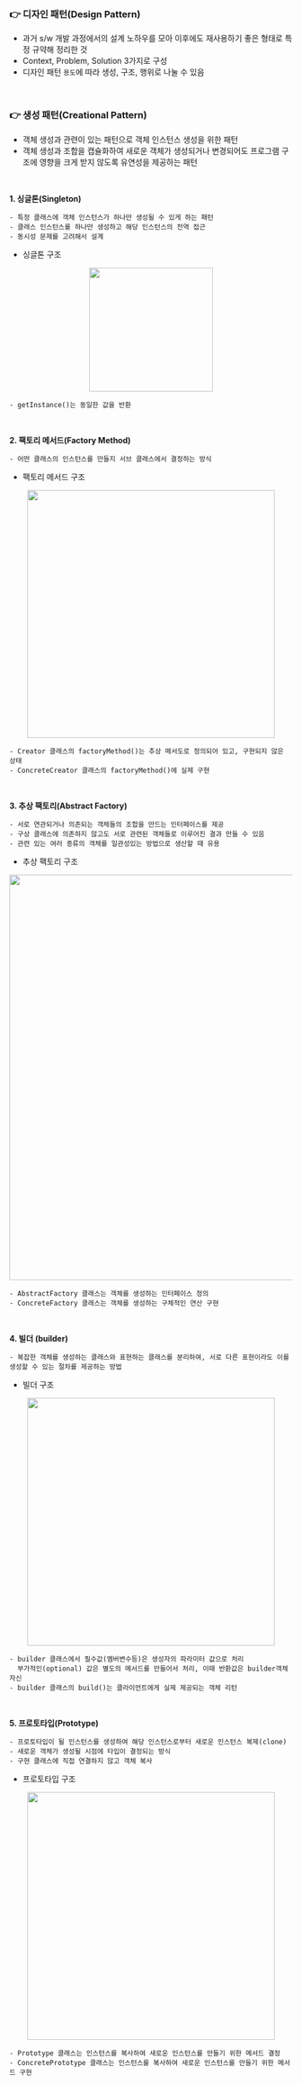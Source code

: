 ### 👉 디자인 패턴(Design Pattern)

- 과거 s/w 개발 과정에서의 설계 노하우를 모아 이후에도 재사용하기 좋은 형태로 특정 규약해 정리한 것
- Context, Problem, Solution 3가지로 구성
- 디자인 패턴 `용도`에 따라 생성, 구조, 행위로 나눌 수 있음

<br>

### 👉 생성 패턴(****Creational Pattern)****

- 객체 생성과 관련이 있는 패턴으로 객체 인스턴스 생성을 위한 패턴
- 객체 생성과 조합을 캡슐화하여 새로운 객체가 생성되거나 변경되어도 프로그램 구조에 영향을 크게 받지 않도록 유연성을 제공하는 패턴

<br>

**1. 싱글톤(Singleton)**
```
- 특정 클래스에 객체 인스턴스가 하나만 생성될 수 있게 하는 패턴
- 클래스 인스턴스를 하나만 생성하고 해당 인스턴스의 전역 접근
- 동시성 문제를 고려해서 설계
```

- 싱글톤 구조

<p align="center">
  <img width="220px" src="https://user-images.githubusercontent.com/38373150/168412594-7d1b1a56-30ed-491b-96da-360cc69cf166.png"/>
</p>  

```
- getInstance()는 동일한 값을 반환
```

<br>

**2. 팩토리 메서드(Factory Method)**
```
- 어떤 클래스의 인스턴스를 만들지 서브 클래스에서 결정하는 방식
```

- 팩토리 메서드 구조
<p align="center">
  <img width="440px" src="https://user-images.githubusercontent.com/38373150/168412703-a275097a-1cd6-45f6-b26f-fe1035feb0bc.png"/>
</p>  

```
- Creator 클래스의 factoryMethod()는 추상 메서도로 정의되어 있고, 구현되지 않은 상태
- ConcreteCreator 클래스의 factoryMethod()에 실제 구현
```

<br>

**3. 추상 팩토리(Abstract Factory)**
```
- 서로 연관되거나 의존되는 객체들의 조합을 만드는 인터페이스를 제공
- 구상 클래스에 의존하지 않고도 서로 관련된 객체들로 이루어진 결과 만들 수 있음
- 관련 있는 여러 종류의 객체를 일관성있는 방법으로 생산할 때 유용  
```

- 추상 팩토리 구조

<p align="center">
  <img width="720px" src="https://user-images.githubusercontent.com/38373150/168413649-16ec176d-1be9-476f-bcbf-c2648edcfec2.png"/>
</p> 

```
- AbstractFactory 클래스는 객체를 생성하는 인터페이스 정의
- ConcreteFactory 클래스는 객체를 생성하는 구체적인 연산 구현
```
<br>

**4. 빌더 (builder)**
```
- 복잡한 객체를 생성하는 클래스와 표현하는 클래스를 분리하여, 서로 다른 표현이라도 이를 생성할 수 있는 절차를 제공하는 방법
```
- 빌더 구조
<p align="center">
  <img width="440px" src="https://user-images.githubusercontent.com/38373150/168412947-fd60cf39-3825-4147-83b4-1ebe76d45cb6.png"/>
</p>  

```
- builder 클래스에서 필수값(멤버변수등)은 생성자의 파라미터 값으로 처리
  부가적인(optional) 값은 별도의 메서드를 만들어서 처리, 이때 반환값은 builder객체 자신
- builder 클래스의 build()는 클라이언트에게 실제 제공되는 객체 리턴
```

<br>

**5. 프로토타입(Prototype)**
```
- 프로토타입이 될 인스턴스를 생성하여 해당 인스턴스로부터 새로운 인스턴스 복제(clone)
- 새로운 객체가 생성될 시점에 타입이 결정되는 방식
- 구현 클래스에 직접 연결하지 않고 객체 복사 
```

- 프로토타입 구조
<p align="center">
  <img width="440px" src="https://user-images.githubusercontent.com/38373150/168412990-9f71fcdb-5ae8-4f1a-a910-81b5aa5dd331.png"/>
</p>  

```
- Prototype 클래스는 인스턴스를 복사하여 새로운 인스턴스를 만들기 위한 메서드 결정
- ConcretePrototype 클래스는 인스턴스를 복사하여 새로운 인스턴스를 만들기 위한 메서드 구현
```
